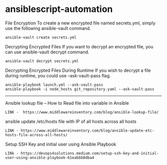 # ansiblescript-automation

File Encryption
To create a new encrypted file named secrets.yml, simply use the following ansible-vault command.

	ansible-vault create secrets.yml

Decrypting Encrypted Files
If you want to decrypt an encrypted file, you can use ansible-vault decrypt command.
	
	ansible-vault decrypt secrets.yml

Decrypting Encrypted Files During Runtime
If you wish to decrypt a file during runtime, you could use –ask-vault-pass flag.

	ansible-playbook launch.yml --ask-vault-pass
	ansible-playbook -i node_hosts git_repository.yaml --ask-vault-pass

------------------------------------------------------

Ansible lookup file – How to Read file into variable in Ansible

	LINK - 	https://www.middlewareinventory.com/blog/ansible-lookup-file/

ansible update /etc/hosts file with IP of all hosts across all hosts
	
	LINK - https://www.middlewareinventory.com/blog/ansible-update-etc-hosts-file-across-all-hosts/

Setup SSH Key and initial user using Ansible Playbook

	LINk - https://devops4solutions.medium.com/setup-ssh-key-and-initial-user-using-ansible-playbook-61eabbb0dba4


